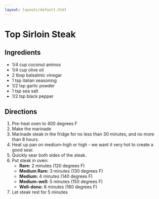 ```yaml
---
layout: layouts/default.html
---
```


# Top Sirloin Steak

## Ingredients

- 1/4 cup coconut aminos
- 1/4 cup olive oil
- 2 tbsp balsalmic vinegar
- 1 tsp italian seasoning
- 1/2 tsp garlic powder
- 1 tsp sea salt
- 1/2 tsp black pepper

## Directions

1. Pre-heat oven to 400 degrees F
1. Make the marinade
1. Marinade steak in the fridge for no less than 30 minutes, and no more than 8 hours.
1. Heat up pan on medium-high or high - we want it very hot to create a good sear.
1. Quickly sear both sides of the steak.
1. Put steak in oven:
   - **Rare:** 2 minutes (120 degrees F)
   - **Medium Rare:** 3 minutes (130 degrees F)
   - **Medium:** 4 minutes (140 degrees F)
   - **Medium-well:** 5 minutes (150 degrees F)
   - **Well-done:** 6 minutes (160 degrees F)
1. Let steak rest for 5 minutes
